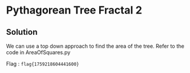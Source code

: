 # Pythagorean Tree Fractal 2

## Solution

We can use a top down approach to find the area of the tree. Refer to the code in AreaOfSquares.py

Flag : `flag{1759218604441600}`

